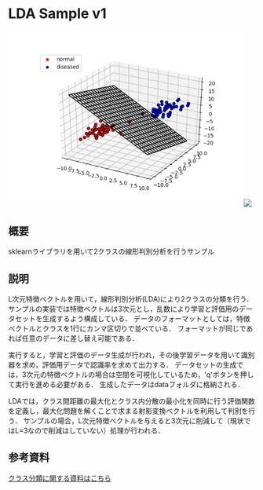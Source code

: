 LDA Sample v1
====

<img src="result.png" width="480"><img src="overview2.png" width="480">

## 概要
sklearnライブラリを用いて2クラスの線形判別分析を行うサンプル

## 説明
L次元特徴ベクトルを用いて，線形判別分析(LDA)により2クラスの分類を行う．
サンプルの実装では特徴ベクトルは3次元とし，乱数により学習と評価用のデータセットを生成するよう構成している．
データのフォーマットとしては，特徴ベクトルとクラスを1行にカンマ区切りで並べている．
フォーマットが同じであれば任意のデータに差し替え可能である．

実行すると，学習と評価のデータ生成が行われ，その後学習データを用いて識別器を求め，評価用データで認識率を求めて出力する．
データセットの生成では，3次元の特徴ベクトルの場合は空間を可視化しているため，'q'ボタンを押して実行を進める必要がある．
生成したデータはdataフォルダに格納される．

LDAでは，クラス間距離の最大化とクラス内分散の最小化を同時に行う評価関数を定義し，最大化問題を解くことで求まる射影変換ベクトルを利用して判別を行う．
サンプルの場合，L次元特徴ベクトルを与えると3次元に削減して（現状ではL=3なので削減はしていない）処理が行われる．


## 参考資料
[クラス分類に関する資料はこちら](https://github.com/yoshimoto56/ML/blob/master/Classification/Classification.pdf)
